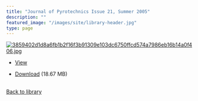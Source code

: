 ```yaml
---
title: "Journal of Pyrotechnics Issue 21, Summer 2005"
description: ""
featured_image: "/images/site/library-header.jpg"
type: page
---
```


<a href="" target="_blank">![3859402d1d8a6fb1b2f16f3b91309e103dc6750ffcd574a7986eb16b14a0f406.jpg](/images/library/3859402d1d8a6fb1b2f16f3b91309e103dc6750ffcd574a7986eb16b14a0f406.jpg)</a>
* <a href="" target="_blank">View</a>

* [Download]() (18.67 MB)

<br />[Back to library](/library/)
